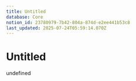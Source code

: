 ```yaml
---
title: Untitled
database: Core
notion_id: 23780979-7b42-804a-874d-e2ee441b53c8
last_updated: 2025-07-24T05:59:14.070Z
---
```


# Untitled

undefined